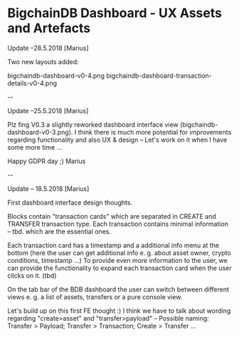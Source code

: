 # BigchainDB Dashboard - UX Assets and Artefacts

Update –28.5.2018 [Marius]

Two new layouts added:

bigchaindb-dashboard-v0-4.png
bigchaindb-dashboard-transaction-details-v0-4.png


--

Update –25.5.2018 [Marius]

Plz fing V0.3 a slightly reworked dashboard interface view (bigchaindb-dashboard-v0-3.png).
I think there is much more potential for improvements regarding functionality and also UX & design – Let's work on it when I have some more time …

Happy GDPR day ;)
Marius


--


Update – 18.5.2018 [Marius]

First dashboard interface design thoughts.

Blocks contain "transaction cards" which are separated in CREATE and TRANSFER transaction type. 
Each transaction contains minimal information – tbd. which are the essential ones.

Each transaction card has a timestamp and a additional info menu at the bottom (here the user can get additional info e. g. about asset owner, crypto conditions, timestamp …)
To provide even more information to the user, we can provide the functionality to expand each transaction card when the user clicks on it. (tbd)

On the tab bar of the BDB dashboard the user can switch between different views e. g. a list of assets, transfers or a pure console view.

Let's build up on this first FE thought :)
I think we have to talk about wording regarding "create>asset" and "transfer>payload" – Possible naming: Transfer > Payload; Transfer > Transaction; Create > Transfer …
